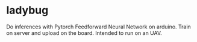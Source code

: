 # ladybug

Do inferences with Pytorch Feedforward Neural Network on arduino. Train on server and upload on the board. Intended to run on an UAV.
